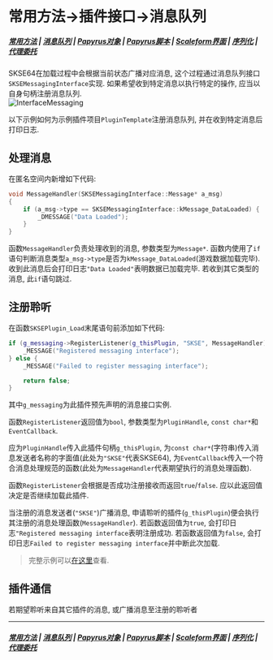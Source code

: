 # 常用方法->插件接口->消息队列
#####  [常用方法](/docs/CommonMethods.md) | [消息队列](/docs/CM/Interface/Messaging.md) | [Papyrus对象](/docs/CM/Interface/Object.md) | [Papyrus脚本](/docs/CM/Interface/Papyrus.md) | [Scaleform界面](/docs/CM/Interface/Scaleform.md) | [序列化](/docs/CM/Interface/Serialization.md) | [代理委托](/docs/CM/Interface/Task.md)

SKSE64在加载过程中会根据当前状态广播对应消息, 这个过程通过消息队列接口`SKSEMessagingInterface`实现. 如果希望收到特定消息以执行特定的操作, 应当以自身句柄注册消息队列.  
![InterfaceMessaging](..images/intrfc_messaging.png)

以下示例如何为示例插件项目`PluginTemplate`注册消息队列, 并在收到特定消息后打印日志.

## 处理消息

在匿名空间内新增如下代码:
```C++
void MessageHandler(SKSEMessagingInterface::Message* a_msg)
{	
    if (a_msg->type == SKSEMessagingInterface::kMessage_DataLoaded) {
        _DMESSAGE("Data Loaded");
    }
}
```
函数`MessageHandler`负责处理收到的消息, 参数类型为`Message*`. 函数内使用了`if`语句判断消息类型`a_msg->type`是否为`kMessage_DataLoaded`(游戏数据加载完毕). 收到此消息后会打印日志`"Data Loaded"`表明数据已加载完毕. 若收到其它类型的消息, 此`if`语句跳过.

## 注册聆听

在函数`SKSEPlugin_Load`末尾语句前添加如下代码:
```C++
if (g_messaging->RegisterListener(g_thisPlugin, "SKSE", MessageHandler)) {
    _MESSAGE("Registered messaging interface");
} else {
    _MESSAGE("Failed to register messaging interface");

    return false;
}
```
其中`g_messaging`为此插件预先声明的消息接口实例.

函数`RegisterListener`返回值为`bool`, 参数类型为`PluginHandle`, `const char*`和`EventCallback`. 

应为`PluginHandle`传入此插件句柄`g_thisPlugin`, 为`const char*`(字符串)传入消息发送者名称的字面值(此处为`"SKSE"`代表SKSE64), 为`EventCallback`传入一个符合消息处理规范的函数(此处为`MessageHandler`代表期望执行的消息处理函数).

函数`RegisterListener`会根据是否成功注册接收而返回`true`/`false`. 应以此返回值决定是否继续加载此插件.

当注册的消息发送者(`"SKSE"`)广播消息, 申请聆听的插件(`g_thisPlugin`)便会执行其注册的消息处理函数(`MessageHandler`). 若函数返回值为`true`, 会打印日志`"Registered messaging interface`表明注册成功. 若函数返回值为`false`, 会打印日志`Failed to register messaging interface`并中断此次加载.

> 完整示例可以[在这里](/examples/Interface/Messaging.cpp)查看.

## 插件通信

若期望聆听来自其它插件的消息, 或广播消息至注册的聆听者

***
#####  [常用方法](/docs/CommonMethods.md) | [消息队列](/docs/CM/Interface/Messaging.md) | [Papyrus对象](/docs/CM/Interface/Object.md) | [Papyrus脚本](/docs/CM/Interface/Papyrus.md) | [Scaleform界面](/docs/CM/Interface/Scaleform.md) | [序列化](/docs/CM/Interface/Serialization.md) | [代理委托](/docs/CM/Interface/Task.md)